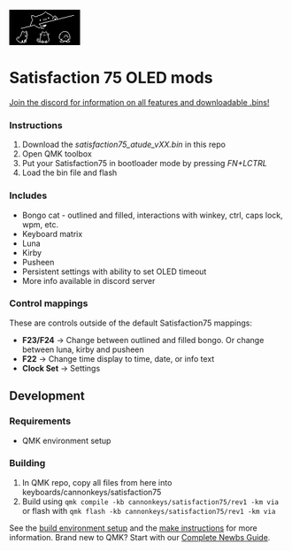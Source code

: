 ![](https://raw.githubusercontent.com/atude/sat75-oled-mods/main/banner.png)

# Satisfaction 75 OLED mods

[Join the discord for information on all features and downloadable .bins!](https://discord.gg/MddWhNPpkB)

### Instructions

1. Download the *satisfaction75_atude_vXX.bin* in this repo
1. Open QMK toolbox
1. Put your Satisfaction75 in bootloader mode by pressing *FN+LCTRL*
1. Load the bin file and flash

### Includes

- Bongo cat - outlined and filled, interactions with winkey, ctrl, caps lock, wpm, etc.
- Keyboard matrix
- Luna
- Kirby
- Pusheen
- Persistent settings with ability to set OLED timeout
- More info available in discord server

### Control mappings

These are controls outside of the default Satisfaction75 mappings:

- **F23/F24** -> Change between outlined and filled bongo. Or change between luna, kirby and pusheen
- **F22** -> Change time display to time, date, or info text
- **Clock Set** -> Settings


## Development

### Requirements

- QMK environment setup

### Building

1. In QMK repo, copy all files from here into keyboards/cannonkeys/satisfaction75
2. Build using `qmk compile -kb cannonkeys/satisfaction75/rev1 -km via` or flash with `qmk flash -kb cannonkeys/satisfaction75/rev1 -km via`

See the [build environment setup](https://docs.qmk.fm/#/getting_started_build_tools) and the [make instructions](https://docs.qmk.fm/#/getting_started_make_guide) for more information. Brand new to QMK? Start with our [Complete Newbs Guide](https://docs.qmk.fm/#/newbs).

